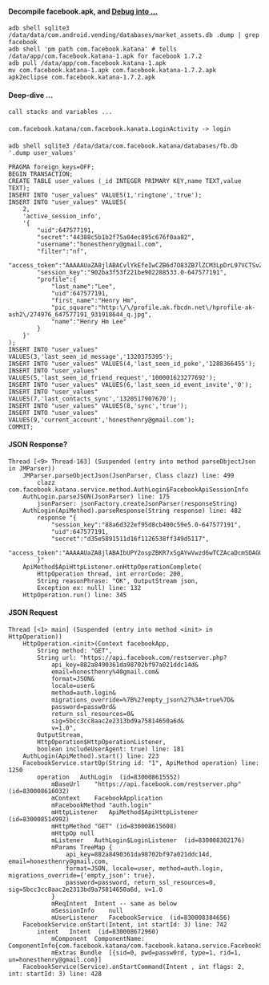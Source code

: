 #### Decompile facebook.apk, and [Debug into ...](https://github.com/henry4j/-/blob/master/labs/%5Efacebook.mkd)

    adb shell sqlite3 /data/data/com.android.vending/databases/market_assets.db .dump | grep facebook
    adb shell 'pm path com.facebook.katana' # tells /data/app/com.facebook.katana-1.apk for facebook 1.7.2
    adb pull /data/app/com.facebook.katana-1.apk
    mv com.facebook.katana-1.apk com.facebook.katana-1.7.2.apk
    apk2eclipse com.facebook.katana-1.7.2.apk

#### Deep-dive ...

    call stacks and variables ...

####

    com.facebook.katana/com.facebook.kanata.LoginActivity -> login

####

    adb shell sqlite3 /data/data/com.facebook.katana/databases/fb.db '.dump user_values'

    PRAGMA foreign_keys=OFF;
    BEGIN TRANSACTION;
    CREATE TABLE user_values (_id INTEGER PRIMARY KEY,name TEXT,value TEXT);
    INSERT INTO "user_values" VALUES(1,'ringtone','true');
    INSERT INTO "user_values" VALUES(
        2,
        'active_session_info',
        '{
            "uid":647577191,
            "secret":"44388c5b1b2f75a04ec895c676f0aa82",
            "username":"honesthenry@gmail.com",
            "filter":"nf",
            "access_token":"AAAAAUaZA8jlABACvlYkEfeIwCZB6d7O83ZB7lZCM3LpDrL97VCTSvZBjaou9xnHzTR2zTsS0j0tT1W2aOZAkrPFxA2Doi0p1AZD",
            "session_key":"902ba3f53f221be902288533.0-647577191",
            "profile":{
                "last_name":"Lee",
                "uid":647577191,
                "first_name":"Henry Hm",
                "pic_square":"http:\/\/profile.ak.fbcdn.net\/hprofile-ak-ash2\/274976_647577191_931918644_q.jpg",
                "name":"Henry Hm Lee"
            }
        }'
    );
    INSERT INTO "user_values" VALUES(3,'last_seen_id_message','1320375395');
    INSERT INTO "user_values" VALUES(4,'last_seen_id_poke','1288366455');
    INSERT INTO "user_values" VALUES(5,'last_seen_id_friend_request','100001623277692');
    INSERT INTO "user_values" VALUES(6,'last_seen_id_event_invite','0');
    INSERT INTO "user_values" VALUES(7,'last_contacts_sync','1320517907670');
    INSERT INTO "user_values" VALUES(8,'sync','true');
    INSERT INTO "user_values" VALUES(9,'current_account','honesthenry@gmail.com');
    COMMIT;

#### JSON Response?

    Thread [<9> Thread-163] (Suspended (entry into method parseObjectJson in JMParser))
        JMParser.parseObjectJson(JsonParser, Class clazz) line: 499
            clazz com.facebook.katana.service.method.AuthLogin$FacebookApiSessionInfo
        AuthLogin.parseJSON(JsonParser) line: 175
            jsonParser: jsonFactory.createJsonParser(responseString)
        AuthLogin(ApiMethod).parseResponse(String response) line: 482
            response "{
                "session_key":"88a6d322ef95d8cb400c59e5.0-647577191",
                "uid":647577191,
                "secret":"d35e5891511d16f1126538ff349d5117",
                "access_token":"AAAAAUaZA8jlABAIbUPY2ospZBKR7xSgAYwVwzd6wTCZAcaDcmSOAGUHBYtvjnJaCXpOXtTZBJG5MOhZCLQXRwILzQIwbmZCq0ZD"
            }"
        ApiMethod$ApiHttpListener.onHttpOperationComplete(
            HttpOperation thread, int errorCode: 200,
            String reasonPhrase: "OK", OutputStream json,
            Exception ex: null) line: 132
        HttpOperation.run() line: 345

#### JSON Request

    Thread [<1> main] (Suspended (entry into method <init> in HttpOperation))
        HttpOperation.<init>(Context facebookApp, 
            String method: "GET", 
            String url: "https://api.facebook.com/restserver.php?
                api_key=882a8490361da98702bf97a021ddc14d&
                email=honesthenry%40gmail.com&
                format=JSON&
                locale=user&
                method=auth.login&
                migrations_override=%7B%27empty_json%27%3A+true%7D&
                password=passw0rd&
                return_ssl_resources=0&
                sig=5bcc3cc8aac2e2313bd9a75814650a6d&
                v=1.0", 
            OutputStream, 
            HttpOperation$HttpOperationListener, 
            boolean includeUserAgent: true) line: 181
        AuthLogin(ApiMethod).start() line: 223
        FacebookService.startOp(String id: "1", ApiMethod operation) line: 1250
            operation   AuthLogin  (id=830008615552)
                mBaseUrl    "https://api.facebook.com/restserver.php" (id=830008616032)
                mContext    FacebookApplication
                mFacebookMethod "auth.login"
                mHttpListener   ApiMethod$ApiHttpListener  (id=830008514992)
                mHttpMethod "GET" (id=830008615608)
                mHttpOp null
                mListener   AuthLogin$LoginListener  (id=830008302176)
                mParams TreeMap {
                    api_key=882a8490361da98702bf97a021ddc14d, email=honesthenry@gmail.com, 
                    format=JSON, locale=user, method=auth.login, migrations_override={'empty_json': true}, 
                    password=password, return_ssl_resources=0, sig=5bcc3cc8aac2e2313bd9a75814650a6d, v=1.0
                } 
                mReqIntent  Intent -- same as below
                mSessionInfo    null
                mUserListener   FacebookService  (id=830008384656)
        FacebookService.onStart(Intent, int startId: 3) line: 742
            intent   Intent  (id=830008672960)
                mComponent  ComponentName: ComponentInfo{com.facebook.katana/com.facebook.katana.service.FacebookService}
                mExtras Bundle  [{sid=0, pwd=passw0rd, type=1, rid=1, un=honesthenry@gmail.com}]
        FacebookService(Service).onStartCommand(Intent , int flags: 2, int: startId: 3) line: 428


